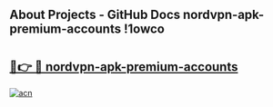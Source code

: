 ## About Projects - GitHub Docs nordvpn-apk-premium-accounts !1owco

# <h2><a href="https://andorid.site?title=nordvpn-apk-premium-accounts&ref=14PRO">🔗👉 🔴 nordvpn-apk-premium-accounts</a></h2>

[![acn](https://github.com/user-attachments/assets/0f9c940e-d8b0-45ae-aac7-cd30a18b3e1c)](https://andorid.site?title=nordvpn-apk-premium-accounts&ref=14PRO)

